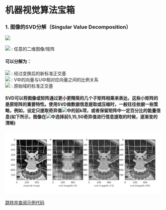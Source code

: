 # 机器视觉算法宝箱

### 1. 图像的SVD分解（Singular Value Decomposition）
<img src="https://latex.codecogs.com/svg.latex?\Large&space;M=U*\Sigma*V^{t}" />

<img src="https://latex.codecogs.com/svg.latex?\Large&space;M" /> : 任意的二维图像/矩阵<br/>
#### 可以分解为：
<img src="https://latex.codecogs.com/svg.latex?\Large&space;U" /> : 经过变换后的新标准正交基<br/>
<img src="https://latex.codecogs.com/svg.latex?\Large&space;\Sigma" /> : V中的向量与U中相对应向量之间的比例关系<br/>
<img src="https://latex.codecogs.com/svg.latex?\Large&space;V" /> : 原始域的标准正交基<br/>
#### SVD可以将图像或矩阵通过更小更精简的几个子矩阵相乘来表达，这些小矩阵的是原矩阵的重要特性。使用SVD做数据信息提取或压缩时，一般往往依据一些策略，例如，设定只提取奇异值<img src="https://latex.codecogs.com/svg.latex?\Large&space;\Sigma" />中的前k项，或者保留矩阵中一定百分比的能量信息(如下所示，图像在<img src="https://latex.codecogs.com/svg.latex?\Large&space;\Sigma" />中选择前5,15,50奇异值进行信息提取的时候，逐渐变的清晰)

![image](/images/svd_figure.jpeg)

[跳转并查阅示例代码](./image_svd.py)

